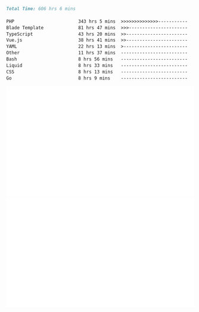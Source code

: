 <!--START_SECTION:waka-->

```markdown
Total Time: 606 hrs 6 mins

PHP                        343 hrs 5 mins  >>>>>>>>>>>>>>-----------   55.54 %
Blade Template             81 hrs 47 mins  >>>----------------------   13.24 %
TypeScript                 43 hrs 20 mins  >>-----------------------   07.02 %
Vue.js                     38 hrs 41 mins  >>-----------------------   06.26 %
YAML                       22 hrs 13 mins  >------------------------   03.60 %
Other                      11 hrs 37 mins  -------------------------   01.88 %
Bash                       8 hrs 56 mins   -------------------------   01.45 %
Liquid                     8 hrs 33 mins   -------------------------   01.39 %
CSS                        8 hrs 13 mins   -------------------------   01.33 %
Go                         8 hrs 9 mins    -------------------------   01.32 %
```

<!--END_SECTION:waka-->
<p align="center">
    <img src="https://raw.githubusercontent.com/rjp2525/rjp2525/output/generated/overview.svg">
    <img src="https://raw.githubusercontent.com/rjp2525/rjp2525/output/generated/languages.svg">
</p>
